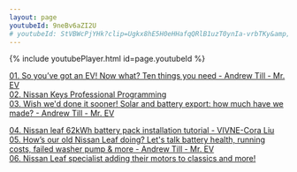 ```yaml
---
layout: page  
youtubeId: 9neBv6aZI2U
# youtubeId: StVBWcPjYHk?clip=Ugkx8hE5H0eHHafqQRlB1uzT0ynIa-vrbTKy&amp;clipt=EJXdFBj1sRg - This line is an example of a youtube video that has been clipped which is why it is longer. NB to comment out in whitematter use a "#" just like this line
---
```

<!-- This is an comment using HTML -->
{% include youtubePlayer.html id=page.youtubeId %}

[01. So you’ve got an EV! Now what? Ten things you need - Andrew Till - Mr. EV](https://www.youtube.com/watch?v=9mcQ0UNBBOY)  
[02. Nissan Keys Professional Programming](http://www.youtube.com/watch?v=30IRv3PIkfs)  
[03. Wish we'd done it sooner! Solar and battery export: how much have we made? - Andrew Till - Mr. EV](http://www.youtube.com/watch?v=9neBv6aZI2U)  

[04. Nissan leaf 62kWh battery pack installation tutorial - VIVNE-Cora Liu](http://www.youtube.com/watch?v=8T4htmSivG8)  
[05. How’s our old Nissan Leaf doing? Let's talk battery health, running costs, failed washer pump & more - Andrew Till - Mr. EV](https://www.youtube.com/watch?v=kpMZprdurSw&t=1208s)  
[06. Nissan Leaf specialist adding their motors to classics and more!](https://www.youtube.com/watch?v=lty90RPf4hg)  


